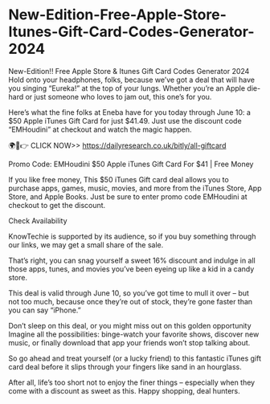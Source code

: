 # New-Edition-Free-Apple-Store-Itunes-Gift-Card-Codes-Generator-2024
New-Edition!! Free Apple Store &amp; Itunes Gift Card Codes Generator 2024
Hold onto your headphones, folks, because we’ve got a deal that will have you singing “Eureka!” at the top of your lungs. Whether you’re an Apple die-hard or just someone who loves to jam out, this one’s for you.

Here’s what the fine folks at Eneba have for you today through June 10: a $50 Apple iTunes Gift Card for just $41.49. Just use the discount code “EMHoudini” at checkout and watch the magic happen.

🌍📱👉 CLICK NOW>> https://dailyresearch.co.uk/bitly/all-giftcard

Promo Code: EMHoudini $50 Apple iTunes Gift Card For $41 | Free Money

If you like free money, This $50 iTunes Gift card deal allows you to purchase apps, games, music, movies, and more from the iTunes Store, App Store, and Apple Books. Just be sure to enter promo code EMHoudini at checkout to get the discount.

Check Availability

KnowTechie is supported by its audience, so if you buy something through our links, we may get a small share of the sale.

That’s right, you can snag yourself a sweet 16% discount and indulge in all those apps, tunes, and movies you’ve been eyeing up like a kid in a candy store.

This deal is valid through June 10, so you’ve got time to mull it over – but not too much, because once they’re out of stock, they’re gone faster than you can say “iPhone.”

Don’t sleep on this deal, or you might miss out on this golden opportunity
Imagine all the possibilities: binge-watch your favorite shows, discover new music, or finally download that app your friends won’t stop talking about.

So go ahead and treat yourself (or a lucky friend) to this fantastic iTunes gift card deal before it slips through your fingers like sand in an hourglass.

After all, life’s too short not to enjoy the finer things – especially when they come with a discount as sweet as this. Happy shopping, deal hunters.
